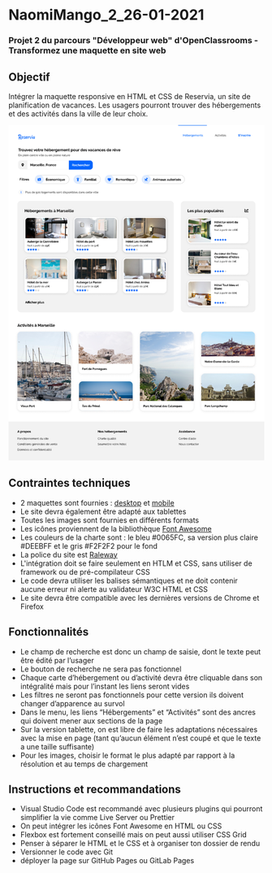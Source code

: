 # NaomiMango_2_26-01-2021

### Projet 2 du parcours "Développeur web" d'OpenClassrooms - Transformez une maquette en site web

## Objectif  
Intégrer la maquette responsive en HTML et CSS de Reservia, un site de planification de vacances. Les usagers pourront trouver des hébergements et des activités dans la ville de leur choix.

![Maquette](https://github.com/NaoDevWeb31/NaomiMango_2_26-01-2021/blob/master/images/maquettes/Desktop%20-%201.png)

## Contraintes techniques  

* 2 maquettes sont fournies : [desktop](https://github.com/NaoDevWeb31/NaomiMango_2_26-01-2021/blob/master/images/maquettes/Desktop%20-%201.png) et [mobile](https://github.com/NaoDevWeb31/NaomiMango_2_26-01-2021/blob/master/images/maquettes/iPhone%208%20-%201.png)
* Le site devra également être adapté aux tablettes
* Toutes les images sont fournies en différents formats
* Les icônes proviennent de la bibliothèque [Font Awesome](https://fontawesome.com/)
* Les couleurs de la charte sont : le bleu #0065FC, sa version plus claire #DEEBFF et le gris #F2F2F2 pour le fond
* La police du site est [Raleway](https://fonts.google.com/specimen/Raleway)
* L'intégration doit se faire seulement en HTLM et CSS, sans utiliser de framework ou de pré-compilateur CSS
* Le code devra utiliser les balises sémantiques et ne doit contenir aucune erreur ni alerte au validateur W3C HTML et CSS
* Le site devra être compatible avec les dernières versions de Chrome et Firefox

## Fonctionnalités

* Le champ de recherche est donc un champ de saisie, dont le texte peut être édité par l’usager
* Le bouton de recherche ne sera pas fonctionnel
* Chaque carte d’hébergement ou d’activité devra être cliquable dans son intégralité mais pour l’instant les liens seront vides
* Les filtres ne seront pas fonctionnels pour cette version ils doivent changer d’apparence au survol
* Dans le menu, les liens “Hébergements” et “Activités” sont des ancres qui doivent mener aux sections de la page
* Sur la version tablette, on est libre de faire les adaptations nécessaires avec la mise en page (tant qu’aucun élément n’est coupé et que le texte a une taille suffisante)
* Pour les images, choisir le format le plus adapté par rapport à la résolution et au temps de chargement

## Instructions et recommandations
* Visual Studio Code est recommandé avec plusieurs plugins qui pourront simplifier la vie comme Live Server ou Prettier
* On peut intégrer les icônes Font Awesome en HTML ou CSS
* Flexbox est fortement conseillé mais on peut aussi utiliser CSS Grid
* Penser à séparer le HTML et le CSS et à organiser ton dossier de rendu
* Versionner le code avec Git
* déployer la page sur GitHub Pages ou GitLab Pages

